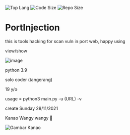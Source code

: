 ![Top Lang](https://img.shields.io/github/languages/top/xnuvers007/PortInjection)
![Code Size](https://img.shields.io/github/languages/code-size/Xnuvers007/PortInjection)
![Repo Size](https://img.shields.io/github/repo-size/xnuvers007/portinjection)


# PortInjection
this is tools hacking for scan vuln in port web, happy using

view/show

![image](https://user-images.githubusercontent.com/62522733/143725405-ef7d0901-6d39-4915-90a0-2bec01eb4a0c.png)

python 3.9

solo coder (tangerang)

19 y/o

usage = python3 main.py -u (URL) -v
  
  create Sunday 28/11/2021

Kanao Wangy wangy 🗿
  
![Gambar Kanao](https://i.pinimg.com/736x/76/fb/5d/76fb5d02a2c15b725fd3a45d98ac1690.jpg)
